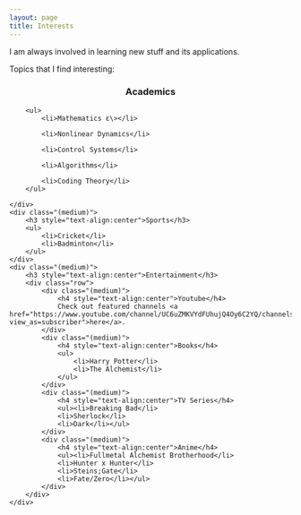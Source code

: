 ```yaml
---
layout: page
title: Interests
---
```


I am always involved in learning new stuff and its applications.

Topics that I find interesting:

<div class="row">
    <div class="(medium)">
        <h3 style="text-align:center">Academics</h3>

        <ul>
            <li>Mathematics ε\></li>

            <li>Nonlinear Dynamics</li>

            <li>Control Systems</li>

            <li>Algorithms</li>

            <li>Coding Theory</li>
        </ul>
    
    </div>
    <div class="(medium)">
        <h3 style="text-align:center">Sports</h3>
        <ul>
            <li>Cricket</li>
            <li>Badminton</li>
        </ul>
    </div>
    <div class="(medium)">
        <h3 style="text-align:center">Entertainment</h3>
        <div class="row">
            <div class="(medium)">
                <h4 style="text-align:center">Youtube</h4>
                Check out featured channels <a href="https://www.youtube.com/channel/UC6uZMKVYdFUhujQ4Oy6C2YQ/channels?view_as=subscriber">here</a>.
            </div>
            <div class="(medium)">
                <h4 style="text-align:center">Books</h4>
                <ul>
                    <li>Harry Potter</li>
                    <li>The Alchemist</li>
                </ul>
            </div>
            <div class="(medium)">
                <h4 style="text-align:center">TV Series</h4>
                <ul><li>Breaking Bad</li>
                <li>Sherlock</li>
                <li>Dark</li></ul>
            </div>
            <div class="(medium)">
                <h4 style="text-align:center">Anime</h4>
                <ul><li>Fullmetal Alchemist Brotherhood</li>
                <li>Hunter x Hunter</li>
                <li>Steins;Gate</li>
                <li>Fate/Zero</li></ul>
            </div>
        </div>
    </div>
</div>